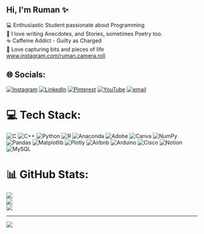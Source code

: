 ## Hi, I'm Ruman ✨

💻 Enthusiastic Student passionate about Programming <br/>
📖 I love writing Anecdotes, and Stories, sometimes Poetry too. <br/>
☕ Caffeine Addict - Guilty as Charged <br/>
📸 Love capturing bits and pieces of life [www.instagram.com/ruman.camera.roll ](https://www.instagram.com/ruman.camera.roll/)



## 🌐 Socials:
[![Instagram](https://img.shields.io/badge/Instagram-%23E4405F.svg?logo=Instagram&logoColor=white)](https://instagram.com/ruman.camera.roll) [![LinkedIn](https://img.shields.io/badge/LinkedIn-%230077B5.svg?logo=linkedin&logoColor=white)](https://linkedin.com/in/https://www.linkedin.com/in/ruman-sidhu-540657246/) [![Pinterest](https://img.shields.io/badge/Pinterest-%23E60023.svg?logo=Pinterest&logoColor=white)](https://pinterest.com/rumannn_03) [![YouTube](https://img.shields.io/badge/YouTube-%23FF0000.svg?logo=YouTube&logoColor=white)](https://youtube.com/@Ruman_Sidhu) [![email](https://img.shields.io/badge/Email-D14836?logo=gmail&logoColor=white)](mailto:rumansidhu2581@gmail.com) 

# 💻 Tech Stack:
![C](https://img.shields.io/badge/c-%2300599C.svg?style=for-the-badge&logo=c&logoColor=white) ![C++](https://img.shields.io/badge/c++-%2300599C.svg?style=for-the-badge&logo=c%2B%2B&logoColor=white) ![Python](https://img.shields.io/badge/python-3670A0?style=for-the-badge&logo=python&logoColor=ffdd54) ![R](https://img.shields.io/badge/r-%23276DC3.svg?style=for-the-badge&logo=r&logoColor=white) ![Anaconda](https://img.shields.io/badge/Anaconda-%2344A833.svg?style=for-the-badge&logo=anaconda&logoColor=white) ![Adobe](https://img.shields.io/badge/adobe-%23FF0000.svg?style=for-the-badge&logo=adobe&logoColor=white) ![Canva](https://img.shields.io/badge/Canva-%2300C4CC.svg?style=for-the-badge&logo=Canva&logoColor=white) ![NumPy](https://img.shields.io/badge/numpy-%23013243.svg?style=for-the-badge&logo=numpy&logoColor=white) ![Pandas](https://img.shields.io/badge/pandas-%23150458.svg?style=for-the-badge&logo=pandas&logoColor=white) ![Matplotlib](https://img.shields.io/badge/Matplotlib-%23ffffff.svg?style=for-the-badge&logo=Matplotlib&logoColor=black) ![Plotly](https://img.shields.io/badge/Plotly-%233F4F75.svg?style=for-the-badge&logo=plotly&logoColor=white) ![Airbnb](https://img.shields.io/badge/Airbnb-%23ff5a5f.svg?style=for-the-badge&logo=Airbnb&logoColor=white) ![Arduino](https://img.shields.io/badge/-Arduino-00979D?style=for-the-badge&logo=Arduino&logoColor=white) ![Cisco](https://img.shields.io/badge/cisco-%23049fd9.svg?style=for-the-badge&logo=cisco&logoColor=black) ![Notion](https://img.shields.io/badge/Notion-%23000000.svg?style=for-the-badge&logo=notion&logoColor=white) ![MySQL](https://img.shields.io/badge/mysql-4479A1.svg?style=for-the-badge&logo=mysql&logoColor=white)
# 📊 GitHub Stats:
![](https://github-readme-stats.vercel.app/api?username=simplyyweirdd3&theme=dark&hide_border=false&include_all_commits=false&count_private=false)<br/>
![](https://nirzak-streak-stats.vercel.app/?user=simplyyweirdd3&theme=dark&hide_border=false)<br/>
![](https://github-readme-stats.vercel.app/api/top-langs/?username=simplyyweirdd3&theme=dark&hide_border=false&include_all_commits=false&count_private=false&layout=compact)

---
[![](https://visitcount.itsvg.in/api?id=simplyyweirdd3&icon=0&color=0)](https://visitcount.itsvg.in)
